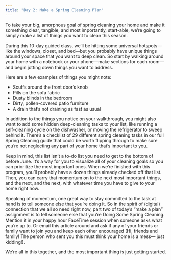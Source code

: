 ```yaml
---
title: "Day 2: Make a Spring Cleaning Plan"
---
```


To take your big, amorphous goal of spring cleaning your home and make it something clear, tangible, and most importantly, start-able, we’re going to simply make a list of things you want to clean this season.

During this 10-day guided class, we’ll be hitting some universal hotspots—like the windows, closet, and bed—but you probably have unique things around your space that you want to deep clean. So start by walking around your home with a notebook or your phone—make sections for each room—and begin jotting down things you want to address.

Here are a few examples of things you might note:

-  Scuffs around the front door’s knob
-  Pills on the sofa fabric
-  Dusty blinds in the bedroom
-  Dirty, pollen-covered patio furniture
-  A drain that’s not draining as fast as usual

In addition to the things you notice on your walkthrough, you might also want to add some hidden deep-cleaning tasks to your list, like running a self-cleaning cycle on the dishwasher, or moving the refrigerator to sweep behind it. There’s a checklist of 29 different spring cleaning tasks in our full Spring Cleaning guide that could be worth flipping through to make sure you’re not neglecting any part of your home that’s important to you.

Keep in mind, this list isn’t a to-do list you need to get to the bottom of before June. It’s a way for you to visualize all of your cleaning goals so you can prioritize the most important ones. When we’re finished with this program, you’ll probably have a dozen things already checked off that list. Then, you can carry that momentum on to the next most important things, and the next, and the next, with whatever time you have to give to your home right now.

Speaking of momentum, one great way to stay committed to the task at hand is to tell someone else that you’re doing it. So in the spirit of (digital) connection that we all so need right now, part two of today’s “make a plan” assignment is to tell someone else that you’re Doing Some Spring Cleaning. Mention it in your happy hour FaceTime session when someone asks what you’re up to. Or email this article around and ask if any of your friends or family want to join you and keep each other encouraged (Hi, friends and family! The person who sent you this must think your home is a mess— just kidding!).

We’re all in this together, and the most important thing is just getting started.
